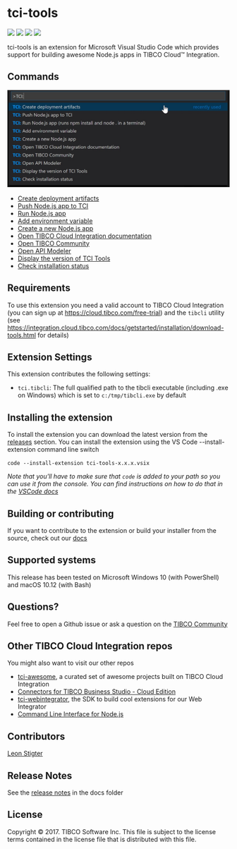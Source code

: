 # tci-tools

![](https://travis-ci.org/TIBCOSoftware/vscode-extension-tci.svg)
![](https://img.shields.io/badge/release-v0.4.1-blue.svg)
![](https://img.shields.io/badge/dependencies-up%20to%20date-green.svg)
![](https://img.shields.io/badge/license-BSD%20style-blue.svg)

tci-tools is an extension for Microsoft Visual Studio Code which provides support for building awesome Node.js apps in TIBCO Cloud&trade; Integration. 

## Commands
![Image](images/commandlist.jpg)

* [Create deployment artifacts](docs/commands.md#create-deployment-artifacts)
* [Push Node.js app to TCI](docs/commands.md#push-nodejs-app-to-tci)
* [Run Node.js app](docs/commands.md#run-nodejs-app)
* [Add environment variable](docs/commands.md#add-environment-variable)
* [Create a new Node.js app](docs/commands.md#create-a-new-nodejs-app)
* [Open TIBCO Cloud Integration documentation](docs/commands.md#open-tibco-cloud-integration-documentation)
* [Open TIBCO Community](docs/commands.md#open-tibco-community)
* [Open API Modeler](docs/commands.md#open-api-modeler)
* [Display the version of TCI Tools](docs/commands.md#display-version)
* [Check installation status](docs/commands.md#check-installation-status)

## Requirements
To use this extension you need a valid account to TIBCO Cloud Integration (you can sign up at https://cloud.tibco.com/free-trial) and the `tibcli` utility (see https://integration.cloud.tibco.com/docs/getstarted/installation/download-tools.html for details)

## Extension Settings
This extension contributes the following settings:
* `tci.tibcli`: The full qualified path to the tibcli executable (including .exe on Windows) which is set to `c:/tmp/tibcli.exe` by default

## Installing the extension
To install the extension you can download the latest version from the [releases](https://github.com/TIBCOSoftware/vscode-extension-tci/releases) section. You can install the extension using the VS Code --install-extension command line switch
```
code --install-extension tci-tools-x.x.x.vsix
```
_Note that you'll have to make sure that `code` is added to your path so you can use it from the console. You can find instructions on how to do that in the [VSCode docs](https://code.visualstudio.com/docs/setup/setup-overview)_

## Building or contributing
If you want to contribute to the extension or build your installer from the source, check out our [docs](docs/build-and-contribute.md)

## Supported systems
This release has been tested on Microsoft Windows 10 (with PowerShell) and macOS 10.12 (with Bash)

## Questions?
Feel free to open a Github issue or ask a question on the [TIBCO Community](https://community.tibco.com)

## Other TIBCO Cloud Integration repos
You might also want to visit our other repos
* [tci-awesome](https://github.com/TIBCOSoftware/tci-awesome), a curated set of awesome projects built on TIBCO Cloud Integration
* [Connectors for TIBCO Business Studio - Cloud Edition](https://github.com/TIBCOSoftware/tci-studio-samples)
* [tci-webintegrator](https://github.com/TIBCOSoftware/tci-webintegrator), the SDK to build cool extensions for our Web Integrator
* [Command Line Interface for Node.js](https://github.com/TIBCOSoftware/tibcli-node)

## Contributors
[Leon Stigter](https://github.com/retgits)

## Release Notes
See the [release notes](docs/release-notes.md) in the docs folder


## License
Copyright © 2017. TIBCO Software Inc.
This file is subject to the license terms contained
in the license file that is distributed with this file.
